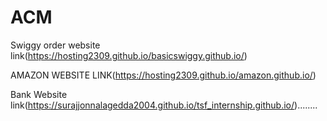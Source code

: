 # ACM
Swiggy order website link(https://hosting2309.github.io/basicswiggy.github.io/)

AMAZON WEBSITE LINK(https://hosting2309.github.io/amazon.github.io/)

Bank Website link(https://surajjonnalagedda2004.github.io/tsf_internship.github.io/)........


